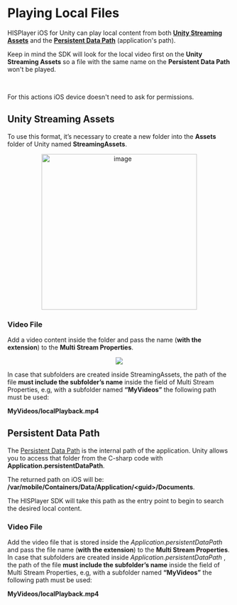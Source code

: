 # Playing Local Files

HISPlayer iOS for Unity can play local content from both [**Unity Streaming Assets**](./local-files.md#Unity-Streaming-Assets) and
the [**Persistent Data Path**](./local-files.md#Persistent-Data-Path) (application's path). 

Keep in mind the SDK will look for the local video first on the **Unity Streaming Assets** so a file with the same name on the 
**Persistent Data Path** won't be played.

<br>

For this actions iOS device doesn't need to ask for permissions.

## Unity Streaming Assets
To use this format, it’s necessary to create a new folder into the **Assets** folder of Unity named **StreamingAssets**.

<p align="center">
<img width="350" alt="image" src="https://github.com/HISPlayer/UnityiOS-SDK/assets/47497948/cc52faf6-b7cb-4121-8e75-a548c0e95280">
</p>

### Video File

Add a video content inside the folder and pass the name (**with the extension**) to the **Multi Stream Properties**.
&nbsp;

<p align="center">
<img src="https://github.com/HISPlayer/UnityiOS-SDK/assets/47497948/89411ca9-952e-494b-9bfc-14a6e14b70a1">
</p>

In case that subfolders are created inside StreamingAssets, the path of the file **must include the subfolder’s name** inside the field
of Multi Stream Properties, e.g, with a subfolder named **“MyVideos”** the following path must be used: 

**MyVideos/localPlayback.mp4** 
&nbsp;

## Persistent Data Path
The [Persistent Data Path](https://docs.unity3d.com/ScriptReference/Application-persistentDataPath.html) is the internal path of the application.
Unity allows you to access that folder from the C-sharp code with **Application.persistentDataPath**.

The returned path on iOS will be: **/var/mobile/Containers/Data/Application/\<guid>/Documents**.

The HISPlayer SDK will take this path as the entry point to begin to search the desired local content.

### Video File

Add the video file that is stored inside the *Application.persistentDataPath* and pass the file name (**with the extension**) to the **Multi Stream Properties**.
In case that subfolders are created inside *Application.persistentDataPath* , the path of the file **must include the subfolder’s name** inside the field
of Multi Stream Properties, e.g, with a subfolder named **“MyVideos”** the following path must be used: 

**MyVideos/localPlayback.mp4** 
&nbsp;
